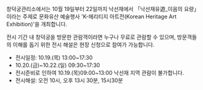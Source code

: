 창덕궁관리소에서는 10월 19일부터 22일까지 낙선재에서 「낙선재유遊_이음의 요량」이라는 주제로 문화유산 예술행사 'K-헤리티지 아트전(Korean Heritage Art Exhibition)'을 개최합니다.

전시 기간 내 창덕궁을 방문한 관람객이라면 누구나 무료로 관람할 수 있으며, 방문객들의 이해를 돕기 위한 전시 해설은 현장 신청으로 참여가 가능합니다.

- 전시일정: 10.19.(목) 13:00~17:30
- 10.20.(금)~10.22.(일) 09:30~17:30
- 전시준비로 인하여 10.19.(목)09:00~13:00 낙선재 지역 관람이 불가합니다.
- 전시해설: 오전 10시, 오후 13시 30분, 15시30분